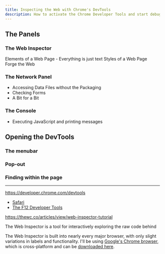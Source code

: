 ```yaml
---
title: Inspecting the Web with Chrome's DevTools
description: How to activate the Chrome Developer Tools and start debugging web pages
---
```



## The Panels
### The Web Inspector

Elements of a Web Page - Everything is just text
Styles of a Web Page
Forge the Web




### The Network Panel



- Accessing Data Files without the Packaging
- Checking Forms
- A Bit for a Bit


### The Console

- Executing JavaScript and printing messages



## Opening the DevTools


### The menubar

### Pop-out


### Finding within the page






--------



https://developer.chrome.com/devtools

- [Safari](https://developer.apple.com/safari/tools/)
- [The F12 Developer Tools](https://msdn.microsoft.com/library/ie/bg182326(v=vs.85))

https://thewc.co/articles/view/web-inspector-tutorial

The Web Inspector is a tool for interactively exploring the raw code behind 


The Web Inspector is built into nearly every major browser, with only slight variations in labels and functionality. I'll be using [Google's Chrome browser](http://www.google.com/chrome), which is cross-platform and can be [downloaded here](http://www.google.com/chrome).



